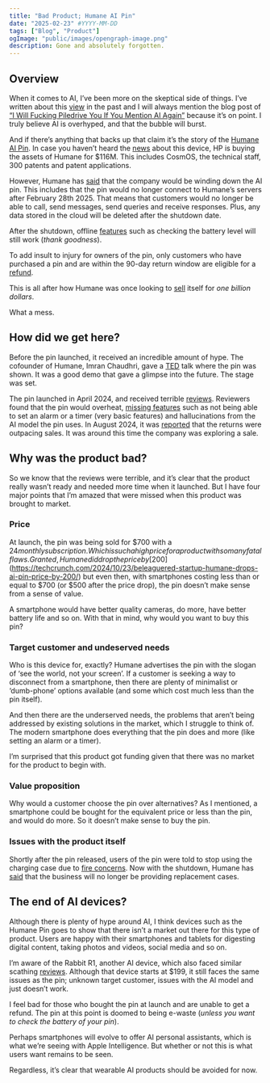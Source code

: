 ```yaml
---
title: "Bad Product; Humane AI Pin"
date: "2025-02-23" #YYYY-MM-DD
tags: ["Blog", "Product"]
ogImage: "public/images/opengraph-image.png"
description: Gone and absolutely forgotten.
---
```


## Overview

When it comes to AI, I’ve been more on the skeptical side of things. I’ve written about this [view](https://www.joshblewitt.dev/posts/2024-06-30-ai-hyped) in the past and I will always mention the blog post of [“I Will Fucking Piledrive You If You Mention AI Again”](https://ludic.mataroa.blog/blog/i-will-fucking-piledrive-you-if-you-mention-ai-again/) because it’s on point. I truly believe AI is overhyped, and that the bubble will burst.

And if there’s anything that backs up that claim it’s the story of the [Humane AI Pin](https://humane.com/). In case you haven’t heard the [news](https://techcrunch.com/2025/02/18/humanes-ai-pin-is-dead-as-hp-buys-startups-assets-for-116m/) about this device, HP is buying the assets of Humane for $116M. This includes CosmOS, the technical staff, 300 patents and patent applications.

However, Humane has [said](https://support.humane.com/hc/en-us/articles/34374173951373-Important-Update-for-Consumer-Ai-Pin-Customers) that the company would be winding down the AI pin. This includes that the pin would no longer connect to Humane’s servers after February 28th 2025. That means that customers would no longer be able to call, send messages, send queries and receive responses. Plus, any data stored in the cloud will be deleted after the shutdown date.

After the shutdown, offline [features](https://support.humane.com/hc/en-us/articles/34243204841997-Ai-Pin-Consumers-FAQ) such as checking the battery level will still work (*thank goodness*).

To add insult to injury for owners of the pin, only customers who have purchased a pin and are within the 90-day return window are eligible for a [refund](https://support.humane.com/hc/en-us/articles/34243204841997-Ai-Pin-Consumers-FAQ).

This is all after how Humane was once looking to [sell](https://www.bloomberg.com/news/articles/2024-05-22/wearable-ai-startup-humane-is-said-to-explore-potential-sale) itself for *one billion dollars*.

What a mess.

## How did we get here?

Before the pin launched, it received an incredible amount of hype. The cofounder of Humane, Imran Chaudhri, gave a [TED](https://www.ted.com/talks/imran_chaudhri_the_disappearing_computer_and_a_world_where_you_can_take_ai_everywhere) talk where the pin was shown. It was a good demo that gave a glimpse into the future. The stage was set.

The pin launched in April 2024, and received terrible [reviews](https://www.youtube.com/watch?v=TitZV6k8zfA). Reviewers found that the pin would overheat, [missing features](https://www.theverge.com/24126502/humane-ai-pin-review) such as not being able to set an alarm or a timer (very basic features) and hallucinations from the AI model the pin uses. In August 2024, it was [reported](https://www.theverge.com/2024/8/7/24211339/humane-ai-pin-more-daily-returns-than-sales) that the returns were outpacing sales. It was around this time the company was exploring a sale.

## Why was the product bad?

So we know that the reviews were terrible, and it’s clear that the product really wasn’t ready and needed more time when it launched. But I have four major points that I’m amazed that were missed when this product was brought to market.

### Price

At launch, the pin was being sold for $700 with a $24 monthly subscription. Which is such a high price for a product with so many fatal flaws. Granted, Humane did drop the price by [$200](https://techcrunch.com/2024/10/23/beleaguered-startup-humane-drops-ai-pin-price-by-200/) but even then, with smartphones costing less than or equal to $700 (or $500 after the price drop), the pin doesn’t make sense from a sense of value.

A smartphone would have better quality cameras, do more, have better battery life and so on. With that in mind, why would you want to buy this pin?

### Target customer and undeserved needs

Who is this device for, exactly? Humane advertises the pin with the slogan of ‘see the world, not your screen’. If a customer is seeking a way to disconnect from a smartphone, then there are plenty of minimalist or ‘dumb-phone’ options available (and some which cost much less than the pin itself).

And then there are the underserved needs, the problems that aren’t being addressed by existing solutions in the market, which I struggle to think of. The modern smartphone does everything that the pin does and more (like setting an alarm or a timer).

I’m surprised that this product got funding given that there was no market for the product to begin with.

### Value proposition

Why would a customer choose the pin over alternatives? As I mentioned, a smartphone could be bought for the equivalent price or less than the pin, and would do more. So it doesn’t make sense to buy the pin.

### Issues with the product itself

Shortly after the pin released, users of the pin were told to stop using the charging case due to [fire concerns](https://techcrunch.com/2024/06/05/humane-urges-customers-to-stop-using-charging-case-citing-battery-fire-concerns/). Now with the shutdown, Humane has [said](https://support.humane.com/hc/en-us/articles/34243204841997-Ai-Pin-Consumers-FAQ) that the business will no longer be providing replacement cases.

## The end of AI devices?

Although there is plenty of hype around AI, I think devices such as the Humane Pin goes to show that there isn’t a market out there for this type of product. Users are happy with their smartphones and tablets for digesting digital content, taking photos and videos, social media and so on.

I’m aware of the Rabbit R1, another AI device, which also faced similar scathing [reviews](https://www.theverge.com/2024/5/2/24147159/rabbit-r1-review-ai-gadget). Although that device starts at $199, it still faces the same issues as the pin; unknown target customer, issues with the AI model and just doesn’t work.

I feel bad for those who bought the pin at launch and are unable to get a refund. The pin at this point is doomed to being e-waste (*unless you want to check the battery of your pin*).

Perhaps smartphones will evolve to offer AI personal assistants, which is what we’re seeing with Apple Intelligence. But whether or not this is what users want remains to be seen.

Regardless, it’s clear that wearable AI products should be avoided for now.
